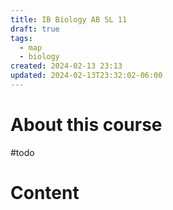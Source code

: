 ```yaml
---
title: IB Biology AB SL 11
draft: true
tags:
  - map
  - biology
created: 2024-02-13 23:13
updated: 2024-02-13T23:32:02-06:00
---
```


# About this course
#todo 

# Content
